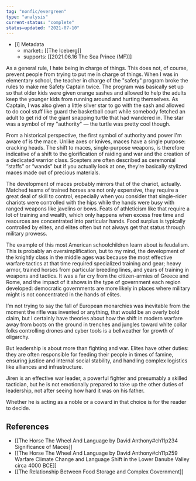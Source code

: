 ```yaml
---
tag: "nonfic/evergreen"
type: "analysis"
current-status: "complete"
status—updated: "2021-07-10"
---
```

- [i] Metadata
	- market:: [[The Iceberg]]
	- supports: [[2021.06.16 The Sea Prince (MF)]]

As a general rule, I hate being in charge of things. This does not, of course, prevent people from trying to put me in charge of things. When I was in elementary school, the teacher in charge of the "safety" program broke the rules to make me Safety Captain twice. The program was basically set up so that older kids were given orange sashes and allowed to help the adults keep the younger kids from running around and hurting themselves. As Captain, I was also given a little silver star to go with the sash and allowed to do cool stuff like guard the basketball court while somebody fetched an adult to get rid of the giant snapping turtle that had wandered in. The star was a symbol of my "authority" — the turtle was pretty cool though. 

From a historical perspective, the first symbol of authority and power I'm aware of is the mace. Unlike axes or knives, maces have a single purpose: cracking heads. The shift to maces, single-purpose weapons, is therefore indicative of a shift to the glorification of raiding and war and the creation of a dedicated warrior class. Scepters are often described as ceremonial “staffs” or “wands” but if you actually look at one, they’re basically stylized maces made out of precious materials. 

The development of maces probably mirrors that of the chariot, actually. Matched teams of trained horses are not only expensive, they require a great deal of skill to control, especially when you consider that single-rider chariots were controlled with the hips while the hands were busy with ranged weapons like javelins or bows. Feats of athleticism like that require a lot of training and wealth, which only happens when excess free time and resources are concentrated into particular hands. Food surplus is typically controlled by elites, and elites often but not always get that status through military prowess. 

The example of this most American schoolchildren learn about is feudalism. This is probably an oversimplification, but to my mind, the development of the knightly class in the middle ages was because the most effective warfare tactics at that time required specialized training and gear; heavy armor, trained horses from particular breeding lines, and years of training in weapons and tactics. It was a far cry from the citizen-armies of Greece and Rome, and the impact of it shows in the type of government each region developed: democratic governments are more likely in places where military might is not concentrated in the hands of elites. 

I’m not trying to say the fall of European monarchies was inevitable from the moment the rifle was invented or anything, that would be an overly bold claim, but I certainly have theories about how the shift in modern warfare away from boots on the ground in trenches and jungles toward white collar folks controlling drones and cyber tools is a bellweather for growth of oligarchy. 

But leadership is about more than fighting and war. Elites have other duties: they are often responsible for feeding their people in times of famine, ensuring justice and internal social stability, and handling complex logistics like alliances and infrastructure. 

Jiren is an effective war leader, a powerful fighter and presumably a skilled tactician, but he is not emotionally prepared to take up the other duties of leadership, not after seeing how hard it was on his father. 

Whether he is acting as a noble or a coward in that choice is for the reader to decide. 

## References
* [[The Horse The Wheel And Language by David Anthony#ch11p234 Significance of Maces]]
* [[The Horse The Wheel And Language by David Anthony#ch11p259 Warfare Climate Change and Language Shift in the Lower Danube Valley circa 4000 BCE]]
* [[The Relationship Between Food Storage and Complex Government]]